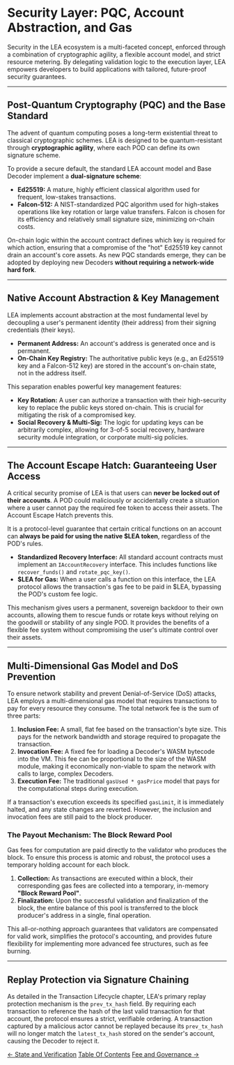 # Security Layer: PQC, Account Abstraction, and Gas

Security in the LEA ecosystem is a multi-faceted concept, enforced through a combination of cryptographic agility, a flexible account model, and strict resource metering. By delegating validation logic to the execution layer, LEA empowers developers to build applications with tailored, future-proof security guarantees.

---

## Post-Quantum Cryptography (PQC) and the Base Standard

The advent of quantum computing poses a long-term existential threat to classical cryptographic schemes. LEA is designed to be quantum-resistant through **cryptographic agility**, where each POD can define its own signature scheme.

To provide a secure default, the standard LEA account model and Base Decoder implement a **dual-signature scheme**:
- **Ed25519:** A mature, highly efficient classical algorithm used for frequent, low-stakes transactions.
- **Falcon-512:** A NIST-standardized PQC algorithm used for high-stakes operations like key rotation or large value transfers. Falcon is chosen for its efficiency and relatively small signature size, minimizing on-chain costs.

On-chain logic within the account contract defines which key is required for which action, ensuring that a compromise of the "hot" Ed25519 key cannot drain an account's core assets. As new PQC standards emerge, they can be adopted by deploying new Decoders **without requiring a network-wide hard fork**.

---

## Native Account Abstraction & Key Management

LEA implements account abstraction at the most fundamental level by decoupling a user's permanent identity (their address) from their signing credentials (their keys).

- **Permanent Address:** An account's address is generated once and is permanent.
- **On-Chain Key Registry:** The authoritative public keys (e.g., an Ed25519 key and a Falcon-512 key) are stored in the account's on-chain state, not in the address itself.

This separation enables powerful key management features:

- **Key Rotation:** A user can authorize a transaction with their high-security key to replace the public keys stored on-chain. This is crucial for mitigating the risk of a compromised key.
- **Social Recovery & Multi-Sig:** The logic for updating keys can be arbitrarily complex, allowing for 3-of-5 social recovery, hardware security module integration, or corporate multi-sig policies.

---

## The Account Escape Hatch: Guaranteeing User Access

A critical security promise of LEA is that users can **never be locked out of their accounts**. A POD could maliciously or accidentally create a situation where a user cannot pay the required fee token to access their assets. The Account Escape Hatch prevents this.

It is a protocol-level guarantee that certain critical functions on an account can **always be paid for using the native $LEA token**, regardless of the POD's rules.

- **Standardized Recovery Interface:** All standard account contracts must implement an `IAccountRecovery` interface. This includes functions like `recover_funds()` and `rotate_pqc_key()`.
- **$LEA for Gas:** When a user calls a function on this interface, the LEA protocol allows the transaction's gas fee to be paid in $LEA, bypassing the POD's custom fee logic.

This mechanism gives users a permanent, sovereign backdoor to their own accounts, allowing them to rescue funds or rotate keys without relying on the goodwill or stability of any single POD. It provides the benefits of a flexible fee system without compromising the user's ultimate control over their assets.

---

## Multi-Dimensional Gas Model and DoS Prevention

To ensure network stability and prevent Denial-of-Service (DoS) attacks, LEA employs a multi-dimensional gas model that requires transactions to pay for every resource they consume. The total network fee is the sum of three parts:

1.  **Inclusion Fee:** A small, flat fee based on the transaction's byte size. This pays for the network bandwidth and storage required to propagate the transaction.
2.  **Invocation Fee:** A fixed fee for loading a Decoder's WASM bytecode into the VM. This fee can be proportional to the size of the WASM module, making it economically non-viable to spam the network with calls to large, complex Decoders.
3.  **Execution Fee:** The traditional `gasUsed * gasPrice` model that pays for the computational steps during execution.

If a transaction's execution exceeds its specified `gasLimit`, it is immediately halted, and any state changes are reverted. However, the inclusion and invocation fees are still paid to the block producer.

### The Payout Mechanism: The Block Reward Pool
Gas fees for computation are paid directly to the validator who produces the block. To ensure this process is atomic and robust, the protocol uses a temporary holding account for each block.

1.  **Collection:** As transactions are executed within a block, their corresponding gas fees are collected into a temporary, in-memory **"Block Reward Pool"**.
2.  **Finalization:** Upon the successful validation and finalization of the block, the entire balance of this pool is transferred to the block producer's address in a single, final operation.

This all-or-nothing approach guarantees that validators are compensated for valid work, simplifies the protocol's accounting, and provides future flexibility for implementing more advanced fee structures, such as fee burning.

---

## Replay Protection via Signature Chaining

As detailed in the Transaction Lifecycle chapter, LEA's primary replay protection mechanism is the `prev_tx_hash` field. By requiring each transaction to reference the hash of the last valid transaction for that account, the protocol ensures a strict, verifiable ordering. A transaction captured by a malicious actor cannot be replayed because its `prev_tx_hash` will no longer match the `latest_tx_hash` stored on the sender's account, causing the Decoder to reject it.

<div class="nav-buttons">
  <a class="prev" href="/state_and_verification/">← State and Verification</a>
  <a class="toc" href="/">Table Of Contents</a>
  <a class="next" href="/fee_and_governance/">Fee and Governance →</a>
</div>
